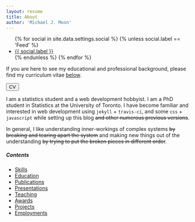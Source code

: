 ```yaml
---
layout: resume
title: About
author: 'Michael J. Moon'
---
```

<div class="row">
    <div class="3u 12u$(small)">
        <ul class="icons square">
            {% for social in site.data.settings.social %}
            {% unless social.label == 'Feed' %}
            <li><a href="{{ social.link }}" target="_blank" class="icon fa-{{ social.icon }}"><span class="label">{{ social.label }}</span></a></li>
            {% endunless %}
            {% endfor %}
        </ul>
    </div>
    <div class="8u 12u$(small)">
      <div class="row">
        <div class="8u 12u$(xsmall)">
          <p>
            If you are here to see my educational and professional background, please find my curriculum vitae <a href="#skills">below</a>.
          </p>
        </div>  
        <div class="4u$ 12u$(xsmall)">
          <p>
            <a href="#skills">
              <button class="icon special fa-chevron-down opener" title="Go to CV">CV</button>
            </a>
          </p>
        </div>
      </div>
      <p>
        I am a statistics student and a web development hobbyist. I am a PhD student in Statistics at the University of Toronto.
        I have become familiar and interested in web development using <code>jekyll</code> + <code>travis-ci</code>, and some <code>css</code> + <code>javascript</code> while setting up this blog <del>and other numerous previous versions</del>.
      </p>
      <p>
        In general, I like understanding inner-workings of complex systems <del>by breaking and tearing apart the system</del> and making new things out of the understanding <del>by trying to put the broken pieces in different order</del>.
      </p>
    </div>
</div>
<div id="page-nav">
  <h5>Contents</h5>
  <ul>
    <li><a href="#skills">Skills</a></li>
    <li><a href="#education">Education</a></li>
    <li><a href="#publications">Publications</a></li>
    <li><a href="#presentations">Presentations</a></li>
    <li><a href="#teaching">Teaching</a></li>
    <li><a href="#awards">Awards</a></li>
    <li><a href="#projects">Projects</a></li>
    <li><a href="#employment">Employments</a></li>
  </ul>
</div>
